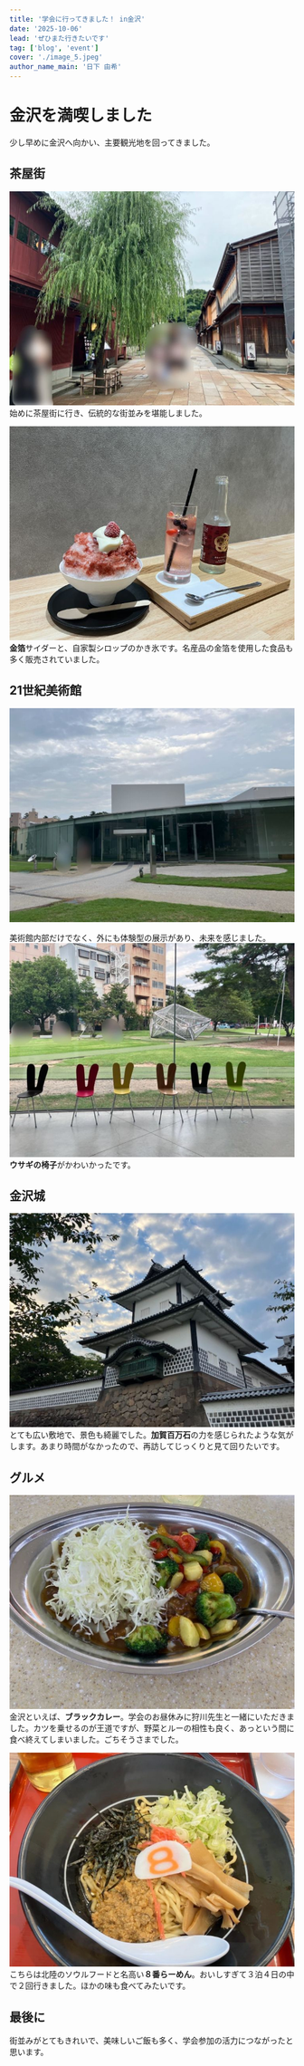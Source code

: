 ```yaml
---
title: '学会に行ってきました！ in金沢'
date: '2025-10-06'
lead: 'ぜひまた行きたいです'
tag: ['blog', 'event']
cover: './image_5.jpeg'
author_name_main: '日下 由希'
---
```


# 金沢を満喫しました

少し早めに金沢へ向かい、主要観光地を回ってきました。

## 茶屋街

![image_1](./image_1.jpeg)
始めに茶屋街に行き、伝統的な街並みを堪能しました。

![image_2](./image_2.jpeg)
**金箔**サイダーと、自家製シロップのかき氷です。名産品の金箔を使用した食品も多く販売されていました。

## 21世紀美術館

![image_3](./image_3.jpeg)

美術館内部だけでなく、外にも体験型の展示があり、未来を感じました。
![image_4](./image_4.jpeg)
**ウサギの椅子**がかわいかったです。

## 金沢城

![image_5](./image_5.jpeg)
とても広い敷地で、景色も綺麗でした。**加賀百万石**の力を感じられたような気がします。あまり時間がなかったので、再訪してじっくりと見て回りたいです。

## グルメ

![image_8](./image_8.jpeg)
金沢といえば、**ブラックカレー**。学会のお昼休みに狩川先生と一緒にいただきました。カツを乗せるのが王道ですが、野菜とルーの相性も良く、あっという間に食べ終えてしまいました。ごちそうさまでした。

![image_9](./image_9.jpeg)
こちらは北陸のソウルフードと名高い**８番らーめん**。おいしすぎて３泊４日の中で２回行きました。ほかの味も食べてみたいです。

## 最後に

街並みがとてもきれいで、美味しいご飯も多く、学会参加の活力につながったと思います。
